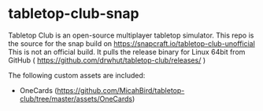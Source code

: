 # tabletop-club-snap

Tabletop Club is an open-source multiplayer tabletop simulator.
This repo is the source for the snap build on https://snapcraft.io/tabletop-club-unofficial
This is not an official build. It pulls the release binary for Linux 64bit from GitHub ( https://github.com/drwhut/tabletop-club/releases/ )

The following custom assets are included:
- OneCards (https://github.com/MicahBird/tabletop-club/tree/master/assets/OneCards)
